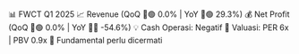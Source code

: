 📊 FWCT Q1 2025
📈 Revenue (QoQ 🔼🟢 0.0% | YoY 🔼🟢 29.3%)
💰 Net Profit (QoQ 🔼🟢 0.0% | YoY 🔻🔴 -54.6%)
💡 Cash Operasi: Negatif
🧮 Valuasi: PER 6x | PBV 0.9x
🧱 Fundamental perlu dicermati
